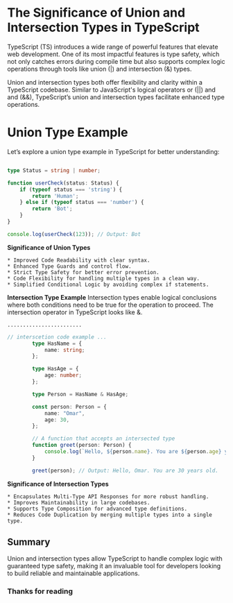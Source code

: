 # The Significance of Union and Intersection Types in TypeScript

TypeScript (TS) introduces a wide range of powerful features that elevate web development. One of its most impactful features is type safety, which not only catches errors during compile time but also supports complex logic operations through tools like union (|) and intersection (&) types.

Union and intersection types both offer flexibility and clarity within a TypeScript codebase. Similar to JavaScript's logical operators or (||) and and (&&), TypeScript’s union and intersection types facilitate enhanced type operations.



# Union Type Example
Let’s explore a union type example in TypeScript for better understanding:

```typescript

type Status = string | number;

function userCheck(status: Status) {
    if (typeof status === 'string') {
        return 'Human';
    } else if (typeof status === 'number') {
        return 'Bot';
    }
}

console.log(userCheck(123)); // Output: Bot
```


**Significance of Union Types**

    * Improved Code Readability with clear syntax.
    * Enhanced Type Guards and control flow.
    * Strict Type Safety for better error prevention.
    * Code Flexibility for handling multiple types in a clean way.
    * Simplified Conditional Logic by avoiding complex if statements.

 **Intersection Type Example**
    Intersection types enable logical conclusions where both conditions need to be true for the operation to proceed. The intersection operator in TypeScript looks like &.

    ........................

```Typescript
// interscetion code example ... 
        type HasName = {
            name: string;
        };

        type HasAge = {
            age: number;
        };

        type Person = HasName & HasAge;

        const person: Person = {
            name: "Omar",
            age: 30,
        };

        // A function that accepts an intersected type
        function greet(person: Person) {
            console.log(`Hello, ${person.name}. You are ${person.age} years old.`);
        }

        greet(person); // Output: Hello, Omar. You are 30 years old.

``` 
**Significance of Intersection Types**

    * Encapsulates Multi-Type API Responses for more robust handling.
    * Improves Maintainability in large codebases.
    * Supports Type Composition for advanced type definitions.
    * Reduces Code Duplication by merging multiple types into a single type.



## Summary
Union and intersection types allow TypeScript to handle complex logic with guaranteed type safety, making it an invaluable tool for developers looking to build reliable and maintainable applications.

 ### Thanks for reading


